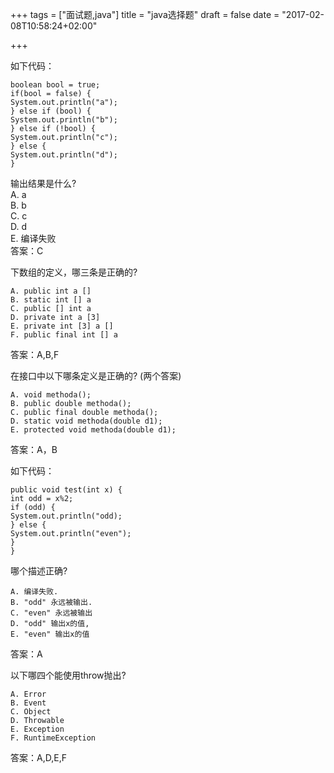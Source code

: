 +++
tags = ["面试题,java"]
title = "java选择题"
draft = false
date = "2017-02-08T10:58:24+02:00"

+++


如下代码：

	boolean bool = true;
	if(bool = false) {
	System.out.println("a");
	} else if (bool) {
	System.out.println("b");
	} else if (!bool) {
	System.out.println("c");
	} else {
	System.out.println("d");
	}
输出结果是什么?  
A. a  
B. b  
C. c  
D. d   
E. 编译失败  
答案：C


下数组的定义，哪三条是正确的? 
  
	A. public int a []  
	B. static int [] a
	C. public [] int a
	D. private int a [3]
	E. private int [3] a []
	F. public final int [] a

答案：A,B,F


在接口中以下哪条定义是正确的? (两个答案)    

	A. void methoda();
	B. public double methoda();
	C. public final double methoda();
	D. static void methoda(double d1);
	E. protected void methoda(double d1);
答案：A，B


如下代码：

	public void test(int x) {
	int odd = x%2;
	if (odd) {
	System.out.println("odd);
	} else {
	System.out.println("even");
	}
	}

哪个描述正确?


	A. 编译失败.
	B. "odd" 永远被输出.
	C. "even" 永远被输出
	D. "odd" 输出x的值,
	E. "even" 输出x的值
答案：A


以下哪四个能使用throw抛出?

	A. Error
	B. Event
	C. Object
	D. Throwable
	E. Exception
	F. RuntimeException

答案：A,D,E,F



